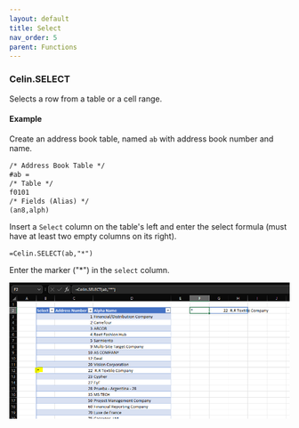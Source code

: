 ```yaml
---
layout: default
title: Select
nav_order: 5
parent: Functions
---
```


### Celin.SELECT

Selects a row from a table or a cell range.

#### Example

Create an address book table, named `ab` with address book number and name.

<div class="codeblock">
<pre><code class="language-cql">/* Address Book Table */
#ab = 
/* Table */
f0101
/* Fields (Alias) */
(an8,alph)</code></pre>
</div>

Insert a `Select` column on the table's left and enter the select formula (must have at least two empty columns on its right).

```
=Celin.SELECT(ab,"*")
```

Enter the marker ("*") in the `select` column.

![Select Formula](../img/select-formula.png)

